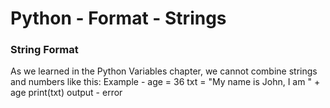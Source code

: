 # Python - Format - Strings
### String Format
As we learned in the Python Variables chapter, we cannot combine strings and numbers like this:
Example -
age = 36
txt = "My name is John, I am " + age
print(txt)
output - error

